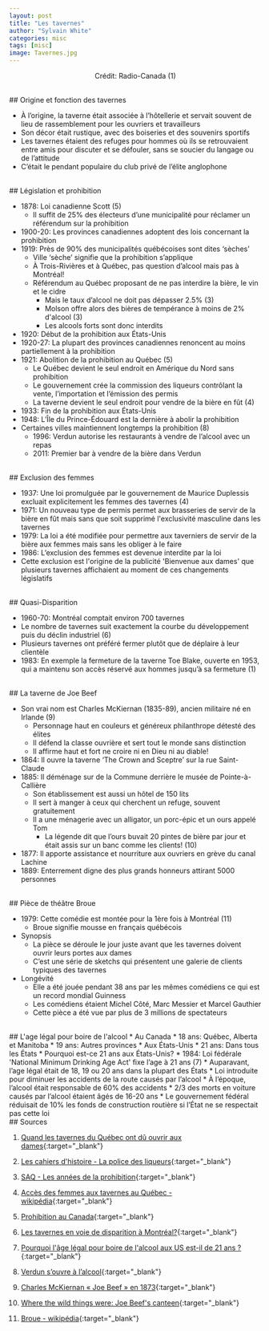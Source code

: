 ```yaml
---
layout: post
title: "Les tavernes"
author: "Sylvain White"
categories: misc
tags: [misc]
image: Tavernes.jpg
---
```

<p style="text-align: center;">Crédit: Radio-Canada (1)</p>

<br/>
## Origine et fonction des tavernes

* À l’origine, la taverne était associée à l’hôtellerie et servait souvent de lieu de rassemblement pour les ouvriers et travailleurs
* Son décor était rustique, avec des boiseries et des souvenirs sportifs
* Les tavernes étaient des refuges pour hommes où ils se retrouvaient entre amis pour discuter et se défouler, sans se soucier du langage ou de l’attitude
* C’était le pendant populaire du club privé de l’élite anglophone 
     
<br/> 
## Législation et prohibition

* 1878: Loi canadienne Scott (5)
    * Il suffit de 25% des électeurs d’une municipalité pour réclamer un référendum sur la prohibition
* 1900-20: Les provinces canadiennes adoptent des lois concernant la prohibition 
* 1919: Près de 90% des municipalités québécoises sont dites ‘sèches’
    * Ville ‘sèche’ signifie que la prohibition s’applique
    * À Trois-Rivières et à Québec, pas question d’alcool mais pas à Montréal!
    * Référendum au Québec proposant de ne pas interdire la bière, le vin et le cidre
        * Mais le taux d’alcool ne doit pas dépasser 2.5% (3)
        * Molson offre alors des bières de tempérance à moins de 2% d'alcool (3)
        * Les alcools forts sont donc interdits
* 1920: Début de la prohibition aux États-Unis
* 1920-27: La plupart des provinces canadiennes renoncent au moins partiellement à la prohibition
* 1921: Abolition de la prohibition au Québec (5)
    * Le Québec devient le seul endroit en Amérique du Nord sans prohibition
    * Le gouvernement crée la commission des liqueurs contrôlant la vente, l’importation et l’émission des permis
    * La taverne devient le seul endroit pour vendre de la bière en fût (4)
* 1933: Fin de la prohibition aux États-Unis
* 1948: L’Île du Prince-Édouard est la dernière à abolir la prohibition
* Certaines villes maintiennent longtemps la prohibition (8)
    * 1996: Verdun autorise les restaurants à vendre de l’alcool avec un repas
    * 2011: Premier bar à vendre de la bière dans Verdun

<br/>
## Exclusion des femmes

* 1937: Une loi promulguée par le gouvernement de Maurice Duplessis excluait explicitement les femmes des tavernes (4)
* 1971: Un nouveau type de permis permet aux brasseries de servir de la bière en fût mais sans que soit supprimé l'exclusivité masculine dans les tavernes
* 1979: La loi a été modifiée pour permettre aux taverniers de servir de la bière aux femmes mais sans les obliger à le faire  
* 1986: L’exclusion des femmes est devenue interdite par la loi
* Cette exclusion est l'origine de la publicité 'Bienvenue aux dames' que plusieurs tavernes affichaient au moment de ces changements législatifs

<br/>
## Quasi-Disparition

* 1960-70: Montréal comptait environ 700 tavernes
* Le nombre de tavernes suit exactement la courbe du développement puis du déclin industriel (6)
* Plusieurs tavernes ont préféré fermer plutôt que de déplaire à leur clientèle
* 1983: En exemple la fermeture de la taverne Toe Blake, ouverte en 1953, qui a maintenu son accès réservé aux hommes jusqu’à sa fermeture (1)

<br/>
## La taverne de Joe Beef

* Son vrai nom est Charles McKiernan (1835-89), ancien militaire né en Irlande (9)
    * Personnage haut en couleurs et généreux philanthrope détesté des élites
    * Il défend la classe ouvrière et sert tout le monde sans distinction
    * Il affirme haut et fort ne croire ni en Dieu ni au diable!
* 1864: Il ouvre la taverne ‘The Crown and Sceptre’ sur la rue Saint-Claude
* 1885: Il déménage sur de la Commune derrière le musée de Pointe-à-Callière
    * Son établissement est aussi un hôtel de 150 lits
    * Il sert à manger à ceux qui cherchent un refuge, souvent gratuitement
    * Il a une ménagerie avec un alligator, un porc-épic et un ours appelé Tom
        * La légende dit que l’ours buvait 20 pintes de bière par jour et était assis sur un banc comme les clients! (10)
* 1877: Il apporte assistance et nourriture aux ouvriers en grève du canal Lachine
* 1889: Enterrement digne des plus grands honneurs attirant 5000 personnes

<br/>
## Pièce de théâtre Broue

* 1979: Cette comédie est montée pour la 1ère fois à Montréal (11)
    * Broue signifie mousse en français québécois
* Synopsis
    * La pièce se déroule le jour juste avant que les tavernes doivent ouvrir leurs portes aux dames
    * C’est une série de sketchs qui présentent une galerie de clients typiques des tavernes
* Longévité
    * Elle a été jouée pendant 38 ans par les mêmes comédiens ce qui est un record mondial Guinness
    * Les comédiens étaient Michel Côté, Marc Messier et Marcel Gauthier
    * Cette pièce a été vue par plus de 3 millions de spectateurs
 
<br/>
## L'age légal pour boire de l'alcool
* Au Canada
    * 18 ans: Québec, Alberta et Manitoba
    * 19 ans: Autres provinces
* Aux États-Unis
    * 21 ans: Dans tous les États
* Pourquoi est-ce 21 ans aux États-Unis? 
    * 1984: Loi fédérale 'National Minimum Drinking Age Act' fixe l’age à 21 ans (7)
    * Auparavant, l’age légal était de 18, 19 ou 20 ans dans la plupart des États
    * Loi introduite pour diminuer les accidents de la route causés par l’alcool
        * À l’époque, l’alcool était responsable de 60% des accidents
        * 2/3 des morts en voiture causés par l’alcool étaient âgés de 16-20 ans
    * Le gouvernement fédéral réduisait de 10% les fonds de construction routière si l’État ne se respectait pas cette loi

<br/>
## Sources

1. [Quand les tavernes du Québec ont dû ouvrir aux dames](https://ici.radio-canada.ca/nouvelle/1814256/tavernes-interdiction-femmes-acces-loi-archives){:target="_blank"}

2. [Les cahiers d'histoire - La police des liqueurs](https://www.sq.gouv.qc.ca/wp-content/uploads/2016/11/cahiers_histoire_vol3no1.pdf){:target="_blank"}

3. [SAQ - Les années de la prohibition](https://www.saq.com/fr/contenu/inspiration/reportages/annees-prohibition){:target="_blank"}

4. [Accès des femmes aux tavernes au Québec - wikipédia](https://fr.wikipedia.org/wiki/Acc%C3%A8s_des_femmes_aux_tavernes_au_Qu%C3%A9bec){:target="_blank"}

5. [Prohibition au Canada](https://www.thecanadianencyclopedia.ca/fr/article/prohibition){:target="_blank"}

6. [Les tavernes en voie de disparition à Montréal?](https://journalmetro.com/actualites/montreal/2883835/tavernes-voie-disparition-montreal/){:target="_blank"}

7. [Pourquoi l'âge légal pour boire de l'alcool aux US est-il de 21 ans ?](https://frenchmorning.com/21-ans-il-lage-legal-boire-lalcool-aux-us/){:target="_blank"}

8. [Verdun s’ouvre à l’alcool](https://www.ledevoir.com/politique/montreal/434553/verdun-s-ouvre-a-l-alcool){:target="_blank"}

9. [Charles McKiernan « Joe Beef » en 1873](https://www.vieux.montreal.qc.ca/inventaire/fiches/fiche_pers.php?id=390){:target="_blank"}

10. [Where the wild things were: Joe Beef's canteen](https://spacing.ca/montreal/2010/09/12/where-the-wild-things-were-joe-beefs-canteen/){:target="_blank"}

11. [Broue - wikipédia](https://fr.wikipedia.org/wiki/Broue){:target="_blank"}

